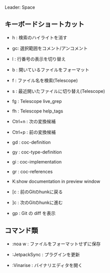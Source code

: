 Leader: Space

## キーボードショートカット

-   <Leader>h : 検索のハイライトを消す
-   gc: 選択範囲をコメント/アンコメント
-   <Leader>l : 行番号の表示を切り替え
-   <Leader>b : 開いているファイルをフォーマット

-   <Leader>f : ファイル名を検索(Telescope)
-   <Leader>s : 最近開いたファイルに切り替え(Telescope)
-   <Leader>fg : Telescope live_grep
-   <Leader>fh : Telescope help_tags

-  Ctrl+n : 次の変換候補
-  Ctrl+p : 前の変換候補
-   gd : coc-definition
-   gy : coc-type-definition
-   gi : coc-implementation
-   gr : coc-references
-   K:show documentation in preview window

-  [c : 前のGitのhunkに戻る
-  ]c : 次のGitのhunkに進む
-   gp : Git の diff を表示

## コマンド類

-   :noa w : ファイルをフォーマットせずに保存
-   :JetpackSync : プラグインを更新

-   :Vinarise : バイナリエディタを開く

